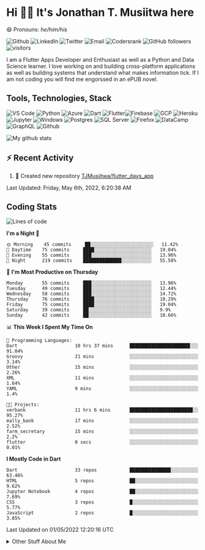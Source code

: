 # Hi 👋🏾 It's Jonathan T. Musiitwa here 

😄 Pronouns: *he/him/his*

![Github](https://img.shields.io/badge/TJonathan-lightgrey?style=social&logo=github&link=https://github.com/TJMusiitwa) ![LinkedIn](https://img.shields.io/badge/Jonathan_Musiitwa-lightgrey?style=social&logo=linkedin&link=https://www.linkedin.com/in/jonathan-musiitwa-a1107610a/) ![Twitter](https://img.shields.io/badge/TJMusiitwa-lightgrey?style=social&logo=twitter&link=https%3A%2F%2Ftwitter.com%2FTJMusiitwa) ![Email](https://img.shields.io/badge/jonamusiitwa-lightgrey?style=social&logo=microsoft-outlook&link=mailto:jonamusiitwa@outlook.com) ![Codersrank](https://img.shields.io/badge/TJMusiitwa-lightgrey?style=social&logo=codersrank&link=https://profile.codersrank.io/user/tjmusiitwa/) ![GitHub followers](https://img.shields.io/github/followers/TJMusiitwa?style=social)  ![visitors](https://visitor-badge.glitch.me/badge?page_id=TJMusiitwa.TJMusiitwa)




I am a Flutter Apps Developer and Enthusiast as well as a Python and Data Science learner. I love working on and building cross-platform applications as well as building systems that understand what makes information tick. If I am not coding you will find me engorssed in an ePUB novel.

## Tools, Technologies, Stack

![VS Code](https://img.shields.io/badge/VS_Code-blue?style=for-the-badge&logo=visual-studio-code) ![Python](https://img.shields.io/badge/Python-lightgrey?style=for-the-badge&logo=python) ![Azure](https://img.shields.io/badge/Microsoft_Azure-lightblue?style=for-the-badge&logo=microsoft-azure) ![Dart](https://img.shields.io/badge/Dart-informational?style=for-the-badge&logo=dart) ![Flutter](https://img.shields.io/badge/Flutter-informational?style=for-the-badge&logo=flutter)![Firebase](https://img.shields.io/badge/Firebase-yellow?style=for-the-badge&logo=firebase&)  ![GCP](https://img.shields.io/badge/Google_Cloud-lightgrey?style=for-the-badge&logo=google-cloud) ![Heroku](https://img.shields.io/badge/Heroku-purple?style=for-the-badge&logo=heroku)  ![Jupyter](https://img.shields.io/badge/Jupyter-lightgrey?style=for-the-badge&logo=jupyter) ![Windows](https://img.shields.io/badge/Windows-lightblue?style=for-the-badge&logo=windows) ![Postgres](https://img.shields.io/badge/Postgresql-black?style=for-the-badge&logo=postgresql) ![SQL Server](https://img.shields.io/badge/SQL_Server-red?style=for-the-badge&logo=microsoft-sql-server) ![Firefox](https://img.shields.io/badge/Firefox-important?style=for-the-badge&logo=firefox-browser&logoColor=white) ![DataCamp](https://img.shields.io/badge/Datacamp-lightgrey?style=for-the-badge&logo=datacamp) ![GraphQL](https://img.shields.io/badge/GraphQL-magenta?style=for-the-badge&logo=graphql) ![Github](https://img.shields.io/badge/Github-black?style=for-the-badge&logo=github)

![My github stats](https://github-readme-stats.vercel.app/api?username=TJMusiitwa&show_icons=true&count_private=true&theme=radical)

## ⚡ Recent Activity
<!--RECENT_ACTIVITY:start-->
1. 📔 Created new repository [TJMusiitwa/flutter_days_app](https://github.com/TJMusiitwa/flutter_days_app)
<!--RECENT_ACTIVITY:end-->

<!--RECENT_ACTIVITY:last_update-->
Last Updated: Friday, May 6th, 2022, 6:20:38 AM
<!--RECENT_ACTIVITY:last_update_end-->

## Coding Stats
<!--START_SECTION:waka-->
![Lines of code](https://img.shields.io/badge/From%20Hello%20World%20I%27ve%20Written-5%20Million%20lines%20of%20code-blue)

**I'm a Night 🦉** 

```text
🌞 Morning    45 commits     ██░░░░░░░░░░░░░░░░░░░░░░░   11.42% 
🌆 Daytime    75 commits     ████░░░░░░░░░░░░░░░░░░░░░   19.04% 
🌃 Evening    55 commits     ███░░░░░░░░░░░░░░░░░░░░░░   13.96% 
🌙 Night      219 commits    ██████████████░░░░░░░░░░░   55.58%

```
📅 **I'm Most Productive on Thursday** 

```text
Monday       55 commits     ███░░░░░░░░░░░░░░░░░░░░░░   13.96% 
Tuesday      49 commits     ███░░░░░░░░░░░░░░░░░░░░░░   12.44% 
Wednesday    58 commits     ███░░░░░░░░░░░░░░░░░░░░░░   14.72% 
Thursday     76 commits     ████░░░░░░░░░░░░░░░░░░░░░   19.29% 
Friday       75 commits     ████░░░░░░░░░░░░░░░░░░░░░   19.04% 
Saturday     39 commits     ██░░░░░░░░░░░░░░░░░░░░░░░   9.9% 
Sunday       42 commits     ██░░░░░░░░░░░░░░░░░░░░░░░   10.66%

```


📊 **This Week I Spent My Time On** 

```text
💬 Programming Languages: 
Dart                     10 hrs 37 mins      ██████████████████████░░░   91.04% 
Groovy                   21 mins             ░░░░░░░░░░░░░░░░░░░░░░░░░   3.14% 
Other                    15 mins             ░░░░░░░░░░░░░░░░░░░░░░░░░   2.26% 
XML                      11 mins             ░░░░░░░░░░░░░░░░░░░░░░░░░   1.64% 
YAML                     9 mins              ░░░░░░░░░░░░░░░░░░░░░░░░░   1.4%

🐱‍💻 Projects: 
verbank                  11 hrs 6 mins       ███████████████████████░░   95.27% 
mally_bank               17 mins             ░░░░░░░░░░░░░░░░░░░░░░░░░   2.52% 
farm_secretary           15 mins             ░░░░░░░░░░░░░░░░░░░░░░░░░   2.2% 
flutter                  0 secs              ░░░░░░░░░░░░░░░░░░░░░░░░░   0.01%

```

**I Mostly Code in Dart** 

```text
Dart                     33 repos            ███████████████░░░░░░░░░░   63.46% 
HTML                     5 repos             ██░░░░░░░░░░░░░░░░░░░░░░░   9.62% 
Jupyter Notebook         4 repos             ██░░░░░░░░░░░░░░░░░░░░░░░   7.69% 
CSS                      3 repos             █░░░░░░░░░░░░░░░░░░░░░░░░   5.77% 
JavaScript               2 repos             █░░░░░░░░░░░░░░░░░░░░░░░░   3.85%

```



 Last Updated on 01/05/2022 12:20:16 UTC
<!--END_SECTION:waka-->

<details>
  <summary>Other Stuff About Me</summary>
  
- Preference for e-books over physical books.
  
 - While Coding, Listening Music and developing useful code. ⭐️
  
  - Reading Novels, Action and Adventure, Autobiography & Biography, Comics, Detective and Mystery, Fantasy, Romance, Sci-Fi...pretty much if you know my novel genres, you already know all my movie and tv genres as well. 😉
  
  - I have a surprising affinity for musical artisits whose names start with the letter '**J**'.
  - A big Formula 1 🏎 fan...a great need for speed. Go Team **MercedesAMG**
 </details>
